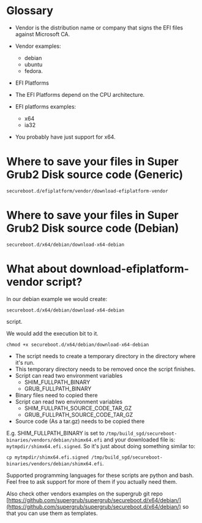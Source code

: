 # Glossary
- Vendor is the distribution name or company that signs the EFI files against Microsoft CA.
 - Vendor examples:
    - debian
    - ubuntu
    - fedora.

- EFI Platforms
 - The EFI Platforms depend on the CPU architecture.
 - EFI platforms examples:
    - x64
    - ia32
 - You probably have just support for x64.

# Where to save your files in Super Grub2 Disk source code (Generic)
```
secureboot.d/efiplatform/vendor/download-efiplatform-vendor
```
# Where to save your files in Super Grub2 Disk source code (Debian)
```
secureboot.d/x64/debian/download-x64-debian
```

# What about download-efiplatform-vendor script?

In our debian example we would create:

`secureboot.d/x64/debian/download-x64-debian`

script.

We would add the execution bit to it.

`chmod +x secureboot.d/x64/debian/download-x64-debian`

- The script needs to create a temporary directory in the directory where it's run.
- This temporary directory needs to be removed once the script finishes.
- Script can read two environment variables
    - SHIM_FULLPATH_BINARY
    - GRUB_FULLPATH_BINARY
- Binary files need to copied there
- Script can read two environment variables
    - SHIM_FULLPATH_SOURCE_CODE_TAR_GZ
    - GRUB_FULLPATH_SOURCE_CODE_TAR_GZ
- Source code (As a tar.gz) needs to be copied there

E.g. SHIM_FULLPATH_BINARY is set to `/tmp/build_sgd/secureboot-binaries/vendors/debian/shimx64.efi` and your downloaded file is: `mytmpdir/shimx64.efi.signed`.
So it's just about doing something similar to:

`cp mytmpdir/shimx64.efi.signed /tmp/build_sgd/secureboot-binaries/vendors/debian/shimx64.efi`.

Supported programming languages for these scripts are python and bash. Feel free to ask support for more of them if you actually need them.

Also check other vendors examples on the supergrub git repo [https://github.com/supergrub/supergrub/secureboot.d/x64/debian/](https://github.com/supergrub/supergrub/secureboot.d/x64/debian/) so that you can use them as templates.
